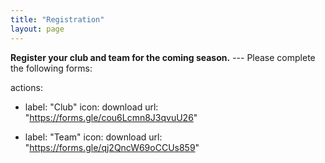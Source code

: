 ```yaml
---
title: "Registration"
layout: page
---
```


<!---
__Registration has now ended for the 2019/2020 season.__
 --> 

  
  
  
  


__Register your club and team for the coming season.__
  --- Please complete the following forms: 


actions:
  - label: "Club"
    icon: download
    url: "https://forms.gle/cou6Lcmn8J3qvuU26"
    
  - label: "Team"
    icon: download
    url: "https://forms.gle/qj2QncW69oCCUs859"
    



